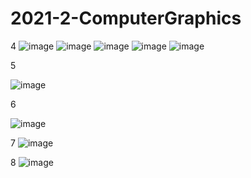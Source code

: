# 2021-2-ComputerGraphics

4
![image](https://user-images.githubusercontent.com/45021330/140642855-3ca5dba1-c003-4f1b-93a4-372b03dd9224.png)
![image](https://user-images.githubusercontent.com/45021330/140642862-b447366e-1011-4d44-aec4-1e7334318ab2.png)
![image](https://user-images.githubusercontent.com/45021330/140642867-a9bc88b3-68d1-4db4-89f7-4270bdab6830.png)
![image](https://user-images.githubusercontent.com/45021330/140642883-6d14fa15-e1dd-4caf-8110-fabeba4f9164.png)
![image](https://user-images.githubusercontent.com/45021330/140642890-b0b76004-f6ff-4d4d-8a93-a365c161fb9b.png)

5

![image](https://user-images.githubusercontent.com/45021330/140642905-ec17cf7a-8672-426d-8898-bd301067f603.png)

6

![image](https://user-images.githubusercontent.com/45021330/140642918-ea168d66-9565-4643-b2c9-6d5148b3d68b.png)

7
![image](https://user-images.githubusercontent.com/45021330/140642943-68f5b8e0-6033-4b9d-85c7-0137ec361d74.png)

8
![image](https://user-images.githubusercontent.com/45021330/140642960-b1580c3c-4c61-41e9-a686-43aef17b9c4d.png)
